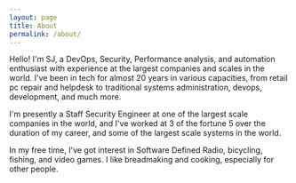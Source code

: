 ```yaml
---
layout: page
title: About
permalink: /about/
---
```


Hello! I'm SJ, a DevOps, Security, Performance analysis, and automation enthusiast with experience at the largest companies and scales in the world. I've been in tech for almost 20 years in various capacities, from retail pc repair and helpdesk to traditional systems administration, devops, development, and much more.

I'm presently a Staff Security Engineer at one of the largest scale companies in the world, and I've worked at 3 of the fortune 5 over the duration of my career, and some of the largest scale systems in the world.

In my free time, I've got interest in Software Defined Radio, bicycling, fishing, and video games. I like breadmaking and cooking, especially for other people.
